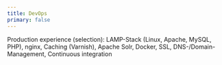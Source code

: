 ```yaml
---
title: DevOps
primary: false
---
```


Production experience (selection): LAMP-Stack (Linux, Apache, MySQL, PHP), nginx, Caching (Varnish), Apache Solr, Docker, SSL, DNS-/Domain-Management, Continuous integration
